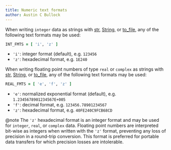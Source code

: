 ```yaml
---
title: Numeric text formats
author: Austin C Bullock
---
```


When writing `integer` data as strings with [str](../Ref/str.html), [String](../Ref/string.html), or [to_file](../Ref/to_file.html), any of the following text formats may be used:

```fortran
INT_FMTS = [ 'i', 'z' ]
```

* `'i'`: integer format (default), e.g. `123456`
* `'z'`: hexadecimal format, e.g. `1E240`

When writing floating point numbers of type `real` or `complex` as strings with [str](../Ref/str.html), [String](../Ref/string.html), or [to_file](../Ref/to_file.html), any of the following text formats may be used:

```fortran
REAL_FMTS = [ 'e', 'f', 'z' ]
```

* `'e'`: normalized exponential format (default), e.g. `1.2345678901234567E+005`
* `'f'`: decimal format, e.g. `123456.78901234567`
* `'z'`: hexadecimal format, e.g. `40FE240C9FCB68CD`

@note The `'z'` hexadecimal format is an integer format and may be used for `integer`, `real`, or `complex` data. Floating point numbers are interpreted bit-wise as integers when written with the `'z'` format, preventing any loss of precision in a round-trip conversion. This format is preferred for portable data transfers for which precision losses are intolerable.
